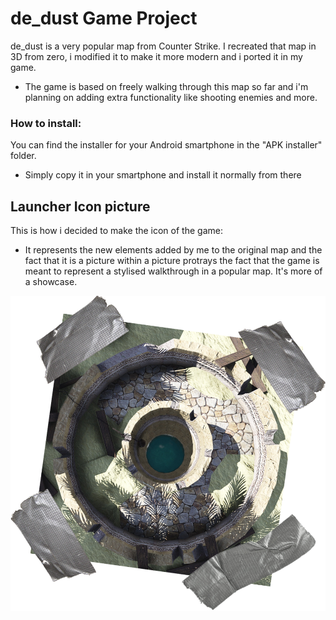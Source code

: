 # de_dust Game Project

de_dust is a very popular map from Counter Strike. I recreated that map in 3D from zero, i modified it to make it more modern and i ported it in my game.
* The game is based on freely walking through this map so far and i'm planning on adding extra functionality like shooting enemies and more.


### How to install:

You can find the installer for your Android smartphone in the "APK installer" folder.
* Simply copy it in your smartphone and install it normally from there


## Launcher Icon picture

This is how i decided to make the icon of the game:
* It represents the new elements added by me to the original map and the fact that it is a picture within a picture protrays the fact that the game is meant to represent a stylised walkthrough in a popular map. It's more of a showcase.

![alt text](https://github.com/andrei-voia/android_game_project/blob/master/android%20icon1.png "icon")

